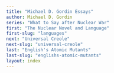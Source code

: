 ```yaml
---
title: "Michael D. Gordin Essays"
author: Michael D. Gordin
series: "What to Say after Nuclear War"
first: "The Nuclear Novel and Language"
first-slug: "languages"
next: "Universal Creole"
next-slug: "universal-creole"
last: "English's Atomic Mutants"
last-slug: "englishs-atomic-mutants"
layout: index
---
```


